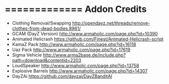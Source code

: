 =============
Addon Credits
=============

* Clothing Removal/Swapping http://opendayz.net/threads/remove-clothes-from-dead-bodies.8961/
* GCAM (DayZ Version) http://www.armaholic.com/page.php?id=10390
* Animated Helicrash https://github.com/Finest/Animated-Helicrash-script
* KamaZ Pack http://www.armaholic.com/page.php?id=16118
* Uaz Pack http://www.armaholic.com/page.php?id=17619
* Sigma Vehicle http://www.arma2base.de/include.php?path=download&contentid=2203
* LoudSpeaker http://www.armaholic.com/page.php?id=13758
* Explosive Barrels http://www.armaholic.com/page.php?id=14307
* DayZAi https://github.com/dayzai/DayZBanditAI

